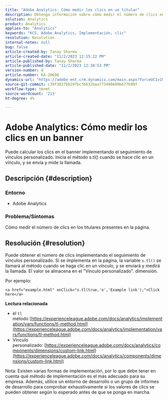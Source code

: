 ```yaml
---
title: "Adobe Analytics: Cómo medir los clics en un titular"
description: Obtenga información sobre cómo medir el número de clics en el banner de una página.
solution: Analytics
product: Analytics
applies-to: "Analytics"
keywords: "KCS, Adobe Analytics, Implementación, clic"
resolution: Resolution
internal-notes: null
bug: false
article-created-by: Tanay Sharma .
article-created-date: "11/2/2023 12:15:22 PM"
article-published-by: Tanay Sharma .
article-published-date: "11/2/2023 12:30:53 PM"
version-number: 4
article-number: KA-20698
dynamics-url: "https://adobe-ent.crm.dynamics.com/main.aspx?forceUCI=1&pagetype=entityrecord&etn=knowledgearticle&id=498d7e79-7979-ee11-8179-6045bd006239"
source-git-commit: c39f3827bb29fbcf6632baa773490609b677b99f
workflow-type: tm+mt
source-wordcount: '213'
ht-degree: 4%

---
```


# Adobe Analytics: Cómo medir los clics en un banner


Puede calcular los clics en el banner implementando el seguimiento de vínculos personalizado. Inicia el método s.tl() cuando se hace clic en un vínculo, y se envía y mide la llamada.

## Descripción {#description}


### Entorno

- Adobe Analytics




### Problema/Síntomas 

Cómo medir el número de clics en los titulares presentes en la página.


## Resolución {#resolution}


Puede obtener el número de clics implementando el seguimiento de vínculos personalizado. Si se implementa en la página, la variable `s.tl()` se llamará al método cuando se haga clic en un vínculo, y se enviará y medirá la llamada. El valor se almacena en el &quot;Vínculo personalizado&quot;. dimensión.

Por ejemplo:


```
<a href="example.html" onClick="s.tl(true,'o','Example link');">Click here</a>
```


<b>Lectura relacionada</b>

- el `tl` método [https://experienceleague.adobe.com/docs/analytics/implementation/vars/functions/tl-method.html](https://experienceleague.adobe.com/docs/analytics/implementation/vars/functions/tl-method.html)
- Vínculo personalizado: [https://experienceleague.adobe.com/docs/analytics/components/dimensions/custom-link.html](https://experienceleague.adobe.com/docs/analytics/components/dimensions/custom-link.html)


Nota: Existen varias formas de implementación, por lo que debe tener en cuenta qué método de implementación es el más adecuado para su empresa. Además, utilice un entorno de desarrollo o un grupo de informes de desarrollo para comprobar exhaustivamente si los valores de clics se pueden obtener según lo esperado antes de que se ponga en marcha.
